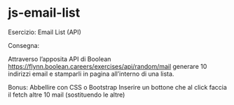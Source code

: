 # js-email-list
Esercizio: Email List (API)

Consegna:

Attraverso l’apposita API di Boolean
https://flynn.boolean.careers/exercises/api/random/mail
generare 10 indirizzi email e stamparli in pagina all’interno di una lista.

Bonus:
Abbellire con CSS o Bootstrap
Inserire un bottone che al click faccia il fetch altre 10 mail (sostituendo le altre)

